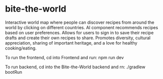 # bite-the-world

Interactive world map where people can discover recipes from around the world by clicking on different countries. AI component recommends recipes based on user preferences. Allows for users to sign in to save their recipe drafts and create their own recipes to share. Promotes diversity, cultural appreciation, sharing of important heritage, and a love for healthy cooking/eating.

To run the frontend, cd into Frontend and run: npm run dev

To run backend, cd into the Bite-the-World backend and rn: ./gradlew bootRun 
